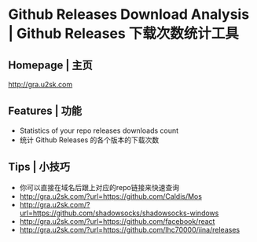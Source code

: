 # Github Releases Download Analysis | Github Releases 下载次数统计工具

## Homepage | 主页
http://gra.u2sk.com

## Features | 功能
- Statistics of your repo releases downloads count
- 统计 Github Releases 的各个版本的下载次数

## Tips | 小技巧
- 你可以直接在域名后跟上对应的repo链接来快速查询
- http://gra.u2sk.com/?url=https://github.com/Caldis/Mos
- http://gra.u2sk.com/?url=https://github.com/shadowsocks/shadowsocks-windows
- http://gra.u2sk.com/?url=https://github.com/facebook/react
- http://gra.u2sk.com/?url=https://github.com/lhc70000/iina/releases


